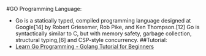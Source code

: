 #GO Programming Language:
  * Go is a statically typed, compiled programming language designed at Google[14] by Robert Griesemer, Rob Pike, and Ken Thompson.[12] Go is syntactically similar to C, but with memory safety, garbage collection, structural typing,[6] and CSP-style concurrency.
##Tutorial:
  * [Learn Go Programming - Golang Tutorial for Beginners](https://www.youtube.com/watch?v=YS4e4q9oBaU)
